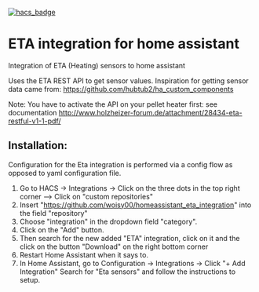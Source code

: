 [![hacs_badge](https://img.shields.io/badge/HACS-Default-orange.svg)](https://github.com/custom-components/hacs)

# ETA integration for home assistant
Integration of ETA (Heating) sensors to home assistant

Uses the ETA REST API to get sensor values.
Inspiration for getting sensor data came from: https://github.com/hubtub2/ha_custom_components


Note: You have to activate the API on your pellet heater first: see documentation http://www.holzheizer-forum.de/attachment/28434-eta-restful-v1-1-pdf/

## Installation:
Configuration for the Eta integration is performed via a config flow as opposed to yaml configuration file.

1. Go to HACS -> Integrations -> Click on the three dots in the top right corner --> Click on "custom repositories"
2. Insert "https://github.com/woisy00/homeassistant_eta_integration" into the field "repository"
3. Choose "integration" in the dropdown field "category".
4. Click on the "Add" button.
5. Then search for the new added "ETA" integration, click on it and the click on the button "Download" on the right bottom corner 
6. Restart Home Assistant when it says to.
7. In Home Assistant, go to Configuration -> Integrations -> Click "+ Add Integration"
Search for "Eta sensors" and follow the instructions to setup.